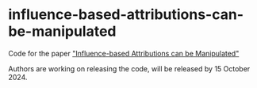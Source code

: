 # influence-based-attributions-can-be-manipulated
Code for the paper ["Influence-based Attributions can be Manipulated"](https://arxiv.org/abs/2409.05208)

Authors are working on releasing the code, will be released by 15 October 2024.
